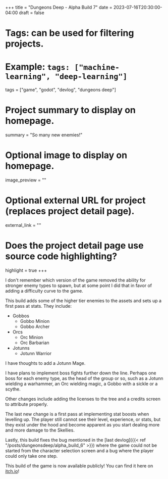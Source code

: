 +++
title = "Dungeons Deep - Alpha Build 7"
date = 2023-07-16T20:30:00-04:00
draft = false

# Tags: can be used for filtering projects.
# Example: `tags: ["machine-learning", "deep-learning"]`
tags = ["game", "godot", "devlog", "dungeons deep"]

# Project summary to display on homepage.
summary = "So many new enemies!"

# Optional image to display on homepage.
image_preview = ""

# Optional external URL for project (replaces project detail page).
external_link = ""

# Does the project detail page use source code highlighting?
highlight = true
+++

I don't remember which version of the game removed the ability for stronger enemy types to spawn, but at some point I did that in favor of adding a difficulty curve to the game.

This build adds some of the higher tier enemies to the assets and sets up a first pass at stats. They include:
- Gobbos
  - Gobbo Minion
  - Gobbo Archer
- Orcs
  - Orc Minion
  - Orc Barbarian
- Jotunns
  - Jotunn Warrior

I have thoughts to add a Jotunn Mage.

I have plans to implement boss fights further down the line. Perhaps one boss for each enemy type, as the head of the group or so, such as a Jotunn wielding a warhammer, an Orc wielding magic, a Gobbo with a sickle or a scythe.

Other changes include adding the licenses to the tree and a credits screen to attribute properly.

The last new change is a first pass at implementing stat boosts when levelling up. The player still cannot see their level, experience, or stats, but they exist under the hood and become apparent as you start dealing more and more damage to the Skellies.

Lastly, this build fixes the bug mentioned in the [last devlog]({{< ref "/posts/dungeonsdeep/alpha_build_6" >}}) where the game could not be started from the character selection screen and a bug where the player could only take one step.

This build of the game is now available publicly! You can find it here on [itch.io](https://mythwizard.itch.io/dungeons-deep)!

